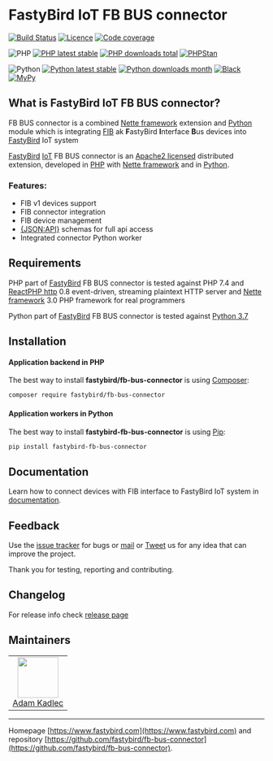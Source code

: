 # FastyBird IoT FB BUS connector

[![Build Status](https://badgen.net/github/checks/FastyBird/fb-bus-connector/master?cache=300&style=flat-square)](https://github.com/FastyBird/fb-bus-connector/actions)
[![Licence](https://badgen.net/github/license/FastyBird/fb-bus-connector?cache=300&style=flat-square)](https://github.com/FastyBird/fb-bus-connector/blob/master/LICENSE.md)
[![Code coverage](https://badgen.net/coveralls/c/github/FastyBird/fb-bus-connector?cache=300&style=flat-square)](https://coveralls.io/r/FastyBird/fb-bus-connector)

![PHP](https://badgen.net/packagist/php/FastyBird/fb-bus-connector?cache=300&style=flat-square)
[![PHP latest stable](https://badgen.net/packagist/v/FastyBird/fb-bus-connector/latest?cache=300&style=flat-square)](https://packagist.org/packages/FastyBird/fb-bus-connector)
[![PHP downloads total](https://badgen.net/packagist/dt/FastyBird/fb-bus-connector?cache=300&style=flat-square)](https://packagist.org/packages/FastyBird/fb-bus-connector)
[![PHPStan](https://img.shields.io/badge/phpstan-enabled-brightgreen.svg?style=flat-square)](https://github.com/phpstan/phpstan)

![Python](https://badgen.net/pypi/python/fastybird-fb-bus-connector?cache=300&style=flat-square)
[![Python latest stable](https://badgen.net/pypi/v/fastybird-fb-bus-connector?cache=300&style=flat-square)](https://pypi.org/project/fastybird-fb-bus-connector/)
[![Python downloads month](https://img.shields.io/pypi/dm/fastybird-fb-bus-connector?cache=300&style=flat-square)](https://pypi.org/project/fastybird-fb-bus-connector/)
[![Black](https://img.shields.io/badge/black-enabled-brightgreen.svg?style=flat-square)](https://github.com/psf/black)
[![MyPy](https://img.shields.io/badge/mypy-enabled-brightgreen.svg?style=flat-square)](http://mypy-lang.org)

## What is FastyBird IoT FB BUS connector?

FB BUS connector is a combined [Nette framework](https://nette.org) extension and [Python](https://www.python.org) module which is integrating [FIB](https://www.fastybird.com) ak **F**astyBird **I**nterface **B**us devices into [FastyBird](https://www.fastybird.com) IoT system

[FastyBird](https://www.fastybird.com) [IoT](https://en.wikipedia.org/wiki/Internet_of_things) FB BUS connector is
an [Apache2 licensed](http://www.apache.org/licenses/LICENSE-2.0) distributed extension, developed
in [PHP](https://www.php.net) with [Nette framework](https://nette.org) and in [Python](https://python.org).

### Features:

- FIB v1 devices support
- FIB connector integration
- FIB device management
- [{JSON:API}](https://jsonapi.org/) schemas for full api access
- Integrated connector Python worker

## Requirements

PHP part of [FastyBird](https://www.fastybird.com) FB BUS connector is tested against PHP 7.4
and [ReactPHP http](https://github.com/reactphp/http) 0.8 event-driven, streaming plaintext HTTP server
and [Nette framework](https://nette.org/en/) 3.0 PHP framework for real programmers

Python part of [FastyBird](https://www.fastybird.com) FB BUS connector is tested against [Python 3.7](http://python.org)

## Installation

#### Application backend in PHP

The best way to install **fastybird/fb-bus-connector** is using [Composer](http://getcomposer.org/):

```sh
composer require fastybird/fb-bus-connector
```

#### Application workers in Python

The best way to install **fastybird-fb-bus-connector** is using [Pip](https://pip.pypa.io/en/stable/):

```sh
pip install fastybird-fb-bus-connector
```

## Documentation

Learn how to connect devices with FIB interface to FastyBird IoT system
in [documentation](https://github.com/FastyBird/fb-bus-connector/blob/master/.docs/en/index.md).

## Feedback

Use the [issue tracker](https://github.com/FastyBird/fb-bus-connector/issues) for bugs
or [mail](mailto:code@fastybird.com) or [Tweet](https://twitter.com/fastybird) us for any idea that can improve the
project.

Thank you for testing, reporting and contributing.

## Changelog

For release info check [release page](https://github.com/FastyBird/fb-bus-connector/releases)

## Maintainers

<table>
	<tbody>
		<tr>
			<td align="center">
				<a href="https://github.com/akadlec">
					<img width="80" height="80" src="https://avatars3.githubusercontent.com/u/1866672?s=460&amp;v=4">
				</a>
				<br>
				<a href="https://github.com/akadlec">Adam Kadlec</a>
			</td>
		</tr>
	</tbody>
</table>

***
Homepage [https://www.fastybird.com](https://www.fastybird.com) and
repository [https://github.com/fastybird/fb-bus-connector](https://github.com/fastybird/fb-bus-connector).

